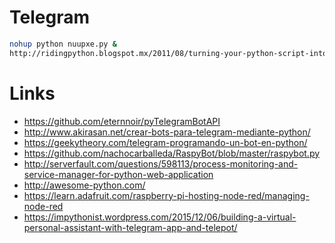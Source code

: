 # Telegram

```sh
nohup python nuupxe.py &
http://ridingpython.blogspot.mx/2011/08/turning-your-python-script-into-linux.html
```

# Links

- https://github.com/eternnoir/pyTelegramBotAPI
- http://www.akirasan.net/crear-bots-para-telegram-mediante-python/
- https://geekytheory.com/telegram-programando-un-bot-en-python/
- https://github.com/nachocarballeda/RaspyBot/blob/master/raspybot.py
- http://serverfault.com/questions/598113/process-monitoring-and-service-manager-for-python-web-application
- http://awesome-python.com/
- https://learn.adafruit.com/raspberry-pi-hosting-node-red/managing-node-red
- https://impythonist.wordpress.com/2015/12/06/building-a-virtual-personal-assistant-with-telegram-app-and-telepot/
